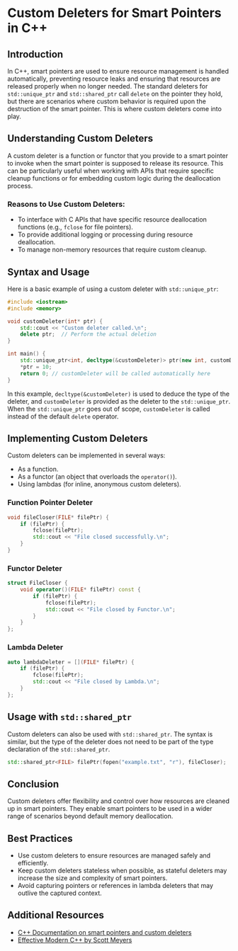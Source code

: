 
# Custom Deleters for Smart Pointers in C++

## Introduction

In C++, smart pointers are used to ensure resource management is handled automatically, preventing resource leaks and ensuring that resources are released properly when no longer needed. The standard deleters for `std::unique_ptr` and `std::shared_ptr` call `delete` on the pointer they hold, but there are scenarios where custom behavior is required upon the destruction of the smart pointer. This is where custom deleters come into play.

## Understanding Custom Deleters

A custom deleter is a function or functor that you provide to a smart pointer to invoke when the smart pointer is supposed to release its resource. This can be particularly useful when working with APIs that require specific cleanup functions or for embedding custom logic during the deallocation process.

### Reasons to Use Custom Deleters:

- To interface with C APIs that have specific resource deallocation functions (e.g., `fclose` for file pointers).
- To provide additional logging or processing during resource deallocation.
- To manage non-memory resources that require custom cleanup.

## Syntax and Usage

Here is a basic example of using a custom deleter with `std::unique_ptr`:

```cpp
#include <iostream>
#include <memory>

void customDeleter(int* ptr) {
    std::cout << "Custom deleter called.\n";
    delete ptr;  // Perform the actual deletion
}

int main() {
    std::unique_ptr<int, decltype(&customDeleter)> ptr(new int, customDeleter);
    *ptr = 10;
    return 0; // customDeleter will be called automatically here
}
```

In this example, `decltype(&customDeleter)` is used to deduce the type of the deleter, and `customDeleter` is provided as the deleter to the `std::unique_ptr`. When the `std::unique_ptr` goes out of scope, `customDeleter` is called instead of the default `delete` operator.

## Implementing Custom Deleters

Custom deleters can be implemented in several ways:

- As a function.
- As a functor (an object that overloads the `operator()`).
- Using lambdas (for inline, anonymous custom deleters).

### Function Pointer Deleter

```cpp
void fileCloser(FILE* filePtr) {
    if (filePtr) {
        fclose(filePtr);
        std::cout << "File closed successfully.\n";
    }
}
```

### Functor Deleter

```cpp
struct FileCloser {
    void operator()(FILE* filePtr) const {
        if (filePtr) {
            fclose(filePtr);
            std::cout << "File closed by Functor.\n";
        }
    }
};
```

### Lambda Deleter

```cpp
auto lambdaDeleter = [](FILE* filePtr) {
    if (filePtr) {
        fclose(filePtr);
        std::cout << "File closed by Lambda.\n";
    }
};
```

## Usage with `std::shared_ptr`

Custom deleters can also be used with `std::shared_ptr`. The syntax is similar, but the type of the deleter does not need to be part of the type declaration of the `std::shared_ptr`.

```cpp
std::shared_ptr<FILE> filePtr(fopen("example.txt", "r"), fileCloser);
```

## Conclusion

Custom deleters offer flexibility and control over how resources are cleaned up in smart pointers. They enable smart pointers to be used in a wider range of scenarios beyond default memory deallocation.

## Best Practices

- Use custom deleters to ensure resources are managed safely and efficiently.
- Keep custom deleters stateless when possible, as stateful deleters may increase the size and complexity of smart pointers.
- Avoid capturing pointers or references in lambda deleters that may outlive the captured context.

## Additional Resources

- [C++ Documentation on smart pointers and custom deleters](https://en.cppreference.com/w/cpp/memory)
- [Effective Modern C++ by Scott Meyers](#)

